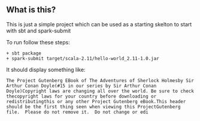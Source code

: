 ## What is this?

This is just a simple project which can be used as a starting skelton to start with sbt and spark-submit

To run follow these steps:

	+ sbt package
	+ spark-submit target/scala-2.11/hello-world_2.11-1.0.jar

It should display something like:

	The Project Gutenberg EBook of The Adventures of Sherlock Holmesby Sir Arthur Conan Doyle(#15 in our series by Sir Arthur Conan Doyle)Copyright laws are changing all over the world. Be sure to check thecopyright laws for your country before downloading or redistributingthis or any other Project Gutenberg eBook.This header should be the first thing seen when viewing this ProjectGutenberg file.  Please do not remove it.  Do not change or edi
